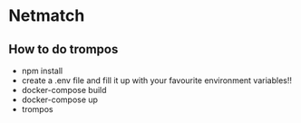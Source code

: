 # Netmatch

## How to do trompos
- npm install
- create a .env file and fill it up with your favourite environment variables!!
- docker-compose build
- docker-compose up
- trompos

